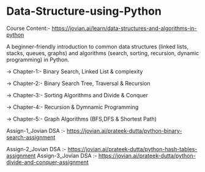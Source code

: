 # Data-Structure-using-Python

Course Content:- https://jovian.ai/learn/data-structures-and-algorithms-in-python

A beginner-friendly introduction to common data structures (linked lists, stacks, queues, graphs) and algorithms (search, sorting, recursion, dynamic programming) in Python. 

-> Chapter-1:- Binary Search, Linked List & complexity

-> Chapter-2:- Binary Search Tree, Traversal & Recursion

-> Chapter-3:- Sorting Algorithms and Divide & Conquer

-> Chapter-4:- Recursion & Dymnamic Programming

-> Chapter-5:- Graph Algorithms (BFS,DFS & Shortest Path)

Assign-1_Jovian DSA :- https://jovian.ai/prateek-dutta/python-binary-search-assignment

Assign-2_Jovian DSA :- https://jovian.ai/prateek-dutta/python-hash-tables-assignment 
Assign-3_Jovian DSA :- https://jovian.ai/prateek-dutta/python-divide-and-conquer-assignment
